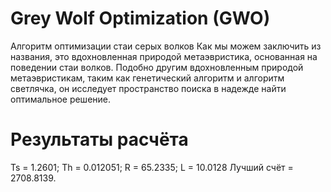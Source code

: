 # Grey Wolf Optimization (GWO) 
Алгоритм оптимизации стаи серых волков
Как мы можем заключить из названия, это вдохновленная природой метаэвристика, основанная на поведении стаи волков. Подобно другим вдохновленным природой метаэвристикам, таким как генетический алгоритм и алгоритм светлячка, он исследует пространство поиска в надежде найти оптимальное решение.

# Результаты расчёта
Ts = 1.2601; 
Th = 0.012051; 
R = 65.2335; 
L = 10.0128
Лучший счёт = 2708.8139.
